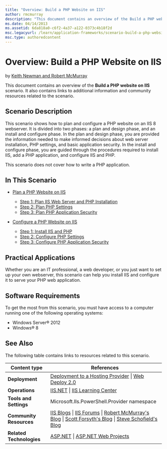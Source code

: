 ```yaml
---
title: "Overview: Build a PHP Website on IIS"
author: rmcmurray
description: "This document contains an overview of the Build a PHP website on IIS scenario. It also contains links to additional information and community resources relat..."
ms.date: 04/14/2013
ms.assetid: 6da818a0-c6f2-4a37-a122-0373c4b18f2d
msc.legacyurl: /learn/application-frameworks/scenario-build-a-php-website-on-iis/overview-build-a-php-website-on-iis
msc.type: authoredcontent
---
```

# Overview: Build a PHP Website on IIS

by [Keith Newman and Robert McMurray](https://github.com/rmcmurray)

This document contains an overview of the **Build a PHP website on IIS** scenario. It also contains links to additional information and community resources related to the scenario.

## Scenario Description

This scenario shows how to plan and configure a PHP website on an IIS 8 webserver. It is divided into two phases: a plan and design phase, and an install and configure phase. In the plan and design phase, you are provided the information needed to make informed decisions about web server installation, PHP settings, and basic application security. In the install and configure phase, you are guided through the procedures required to install IIS, add a PHP application, and configure IIS and PHP.

This scenario does not cover how to write a PHP application.

## In This Scenario

- [Plan a PHP Website on IIS](plan-a-php-website-on-iis.md)

  - [Step 1: Plan IIS Web Server and PHP Installation](planning-step-1-plan-iis-web-server-and-php-installation.md)
  - [Step 2: Plan PHP Settings](planning-step-2-plan-php-settings.md)
  - [Step 3: Plan PHP Application Security](planning-step-3-plan-php-application-security.md)
- [Configure a PHP Website on IIS](configure-a-php-website-on-iis.md)

  - [Step 1: Install IIS and PHP](configuring-step-1-install-iis-and-php.md)
  - [Step 2: Configure PHP Settings](configuring-step-2-configure-php-settings.md)
  - [Step 3: Configure PHP Application Security](configuring-step-3-configure-php-application-security.md)

<a id="BKMK_APP"></a>

## Practical Applications

Whether you are an IT professional, a web developer, or you just want to set up your own webserver, this scenario can help you install IIS and configure it to serve your PHP web application.

## Software Requirements

To get the most from this scenario, you must have access to a computer running one of the following operating systems:

- Windows Server® 2012
- Windows® 8

## See Also

The following table contains links to resources related to this scenario.

| Content type | References |
| --- | --- |
| **Deployment** | [Deployment to a Hosting Provider](https://www.asp.net/web-forms/tutorials/deployment-to-a-hosting-provider/deployment-to-a-hosting-provider-introduction-1-of-12) &#124; [Web Deploy 2.0](https://www.iis.net/downloads/microsoft/web-deploy) |
| **Operations** | [IIS.NET](https://www.iis.net/) &#124; [IIS Learning Center](https://www.iis.net/learn) |
| **Tools and Settings** | Microsoft.IIs.PowerShell.Provider namespace |
| **Community Resources** | [IIS Blogs](https://blogs.iis.net/) &#124; [IIS Forums](https://forums.iis.net/) &#124; [Robert McMurray's Blog](https://blogs.msdn.com/b/robert_mcmurray/) &#124; [Scott Forsyth's Blog](https://blogs.iis.net/owscott/default.aspx) &#124; [Steve Schofield's Blog](https://blogs.iis.net/steveschofield/default.aspx) |
| **Related Technologies** | [ASP.NET](https://www.asp.net/) &#124; [ASP.NET Web Projects](https://msdn.microsoft.com/library/ywdtth2f.aspx) |